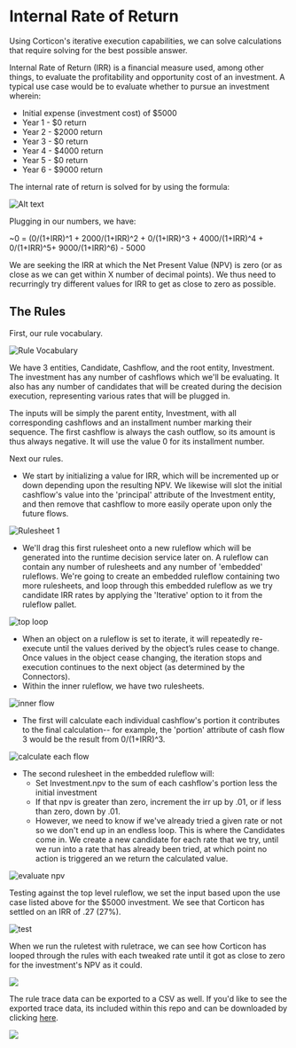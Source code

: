 #  Internal Rate of Return

Using Corticon's iterative execution capabilities, we can solve calculations that require solving for the best possible answer. 

Internal Rate of Return (IRR) is a financial measure used, among other things, to evaluate the profitability and opportunity cost of an investment. A typical use case would be to evaluate whether to pursue an investment wherein:

* Initial expense (investment cost) of $5000
* Year 1 - $0 return
* Year 2 - $2000 return
* Year 3 - $0 return
* Year 4 - $4000 return
* Year 5 - $0 return
* Year 6 - $9000 return

The internal rate of return is solved for by using the formula:

![Alt text](images/internal-rate-of-return-main-formula-1-1536x256.jpg)

Plugging in our numbers, we have: 

~0 = (0/(1+IRR)^1 + 2000/(1+IRR)^2 + 0/(1+IRR)^3 + 4000/(1+IRR)^4 + 0/(1+IRR)^5+ 9000/(1+IRR)^6) - 5000

We are seeking the IRR at which the Net Present Value (NPV) is zero (or as close as we can get within X number of decimal points). We thus need to recurringly try different values for IRR to get as close to zero as possible. 

## The Rules

First, our rule vocabulary. 

![Rule Vocabulary](images/vocabulary.png)

We have 3 entities, Candidate, Cashflow, and the root entity, Investment. The investment has any number of cashflows which we'll be evaluating. It also has any number of candidates that will be created during the decision execution, representing various rates that will be plugged in. 

The inputs will be simply the parent entity, Investment, with all corresponding cashflows and an installment number marking their sequence. The first cashflow is always the cash outflow, so its amount is thus always negative. It will use the value 0 for its installment number. 

Next our rules. 

* We start by initializing a value for IRR, which will be incremented up or down depending upon the resulting NPV. We likewise will slot the initial cashflow's value into the 'principal' attribute of the Investment entity, and then remove that cashflow to more easily operate upon only the future flows. 

![Rulesheet 1](images/init.png)

* We'll drag this first rulesheet onto a new ruleflow which will be generated into the runtime decision service later on. A ruleflow can contain any number of rulesheets and any number of 'embedded' ruleflows. We're going to create an embedded ruleflow containing two more rulesheets, and loop through this embedded ruleflow as we try candidate IRR rates by applying the 'Iterative' option to it from the ruleflow pallet. 

![top loop](<images/top loop.png>)

* When an object on a ruleflow is set to iterate, it will repeatedly re-execute until the values derived by the object’s rules cease to change. Once values in the object cease changing, the iteration stops and execution continues to the next object (as determined by the Connectors). 
* Within the inner ruleflow, we have two rulesheets.
  
![inner flow](<images/inner flow.png>)
  
*  The first will calculate each individual cashflow's portion it contributes to the final calculation-- for example, the 'portion' attribute of cash flow 3 would be the result from 0/(1+IRR)^3.

![calculate each flow](<images/calculate each flow.png>)

* The second rulesheet in the embedded ruleflow will:
  * Set Investment.npv to the sum of each cashflow's portion less the initial investment
  * If that npv is greater than zero, increment the irr up by .01, or if less than zero, down by .01. 
  * However, we need to know if we've already tried a given rate or not so we don't end up in an endless loop. This is where the Candidates come in. We create a new candidate for each rate that we try, until we run into a rate that has already been tried, at which point no action is triggered an we return the calculated value. 

![evaluate npv](<images/evaluate npv.png>)

Testing against the top level ruleflow, we set the input based upon the use case listed above for the $5000 investment. We see that Corticon has settled on an IRR of .27 (27%).

![test](images/test.png)

When we run the ruletest with ruletrace, we can see how Corticon has looped through the rules with each tweaked rate until it got as close to zero for the investment's NPV as it could. 

![](images/trace2.png)

The rule trace data can be exported to a CSV as well. If you'd like to see the exported trace data, its included within this repo and can be downloaded by clicking [here](images/ruletrace.csv). 

![](images/trace.png)